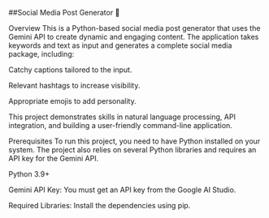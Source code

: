##Social Media Post Generator 🚀

Overview
This is a Python-based social media post generator that uses the Gemini API to create dynamic and engaging content. The application takes keywords and text as input and generates a complete social media package, including:

Catchy captions tailored to the input.

Relevant hashtags to increase visibility.

Appropriate emojis to add personality.

This project demonstrates skills in natural language processing, API integration, and building a user-friendly command-line application.

Prerequisites
To run this project, you need to have Python installed on your system. The project also relies on several Python libraries and requires an API key for the Gemini API.

Python 3.9+

Gemini API Key: You must get an API key from the Google AI Studio.

Required Libraries: Install the dependencies using pip.

